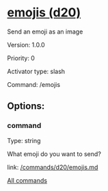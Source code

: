 # [emojis (d20)](/commands/d20/emojis.md)

Send an emoji as an image

Version: 1.0.0

Priority: 0

Activator type: slash

Command: /emojis



## Options:

### command

Type: string

What emoji do you want to send?

link: [/commands/d20/emojis.md](/commands/d20/emojis.md)



[All commands](/commands.md)